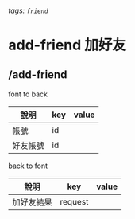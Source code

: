 ###### tags: `friend`
# add-friend 加好友
## /add-friend
font to back

| 說明     | key | value |
| -------- | --- | ----- |
| 帳號     | id  |       |
| 好友帳號 | id  |       |



back to font

| 說明       | key     | value |
| ---------- | ------- | ----- |
| 加好友結果 | request |       |